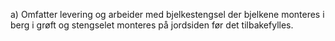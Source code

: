 a) Omfatter levering og arbeider med bjelkestengsel der bjelkene monteres i berg i grøft og stengselet monteres på jordsiden før det tilbakefylles.

